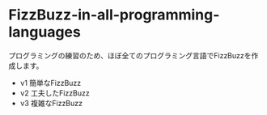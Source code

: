 # FizzBuzz-in-all-programming-languages

プログラミングの練習のため、ほぼ全てのプログラミング言語でFizzBuzzを作成します。<br />
- v1 簡単なFizzBuzz
- v2 工夫したFizzBuzz
- v3 複雑なFizzBuzz
